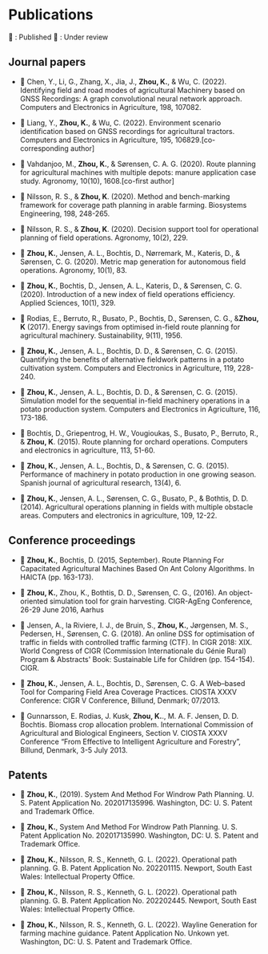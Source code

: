 # Publications
📗 : Published
📕 : Under review
## Journal papers

* 📗 Chen, Y., Li, G., Zhang, X., Jia, J., **Zhou, K.**, & Wu, C. (2022). Identifying field and road modes of agricultural Machinery based on GNSS Recordings: A graph convolutional neural network approach. Computers and Electronics in Agriculture, 198, 107082.

* 📗 Liang, Y., **Zhou, K.**, & Wu, C. (2022). Environment scenario identification based on GNSS recordings for agricultural tractors. Computers and Electronics in Agriculture, 195, 106829.[co-corresponding author]

* 📗 Vahdanjoo, M., **Zhou, K.**, & Sørensen, C. A. G. (2020). Route planning for agricultural machines with multiple depots: manure application case study. Agronomy, 10(10), 1608.[co-first author]

* 📗 Nilsson, R. S., & **Zhou, K**. (2020). Method and bench-marking framework for coverage path planning in arable farming. Biosystems Engineering, 198, 248-265.

* 📗 Nilsson, R. S., & **Zhou, K**. (2020). Decision support tool for operational planning of field operations. Agronomy, 10(2), 229.

* 📗 **Zhou, K.**, Jensen, A. L., Bochtis, D., Nørremark, M., Kateris, D., & Sørensen, C. G. (2020). Metric map generation for autonomous field operations. Agronomy, 10(1), 83.

* 📗 **Zhou, K.**, Bochtis, D., Jensen, A. L., Kateris, D., & Sørensen, C. G. (2020). Introduction of a new index of field operations efficiency. Applied Sciences, 10(1), 329.

* 📗 Rodias, E., Berruto, R., Busato, P., Bochtis, D., Sørensen, C. G., &**Zhou, K** (2017). Energy savings from optimised in-field route planning for agricultural machinery. Sustainability, 9(11), 1956.

* 📗  **Zhou, K.**, Jensen, A. L., Bochtis, D. D., & Sørensen, C. G. (2015). Quantifying the benefits of alternative fieldwork patterns in a potato cultivation system. Computers and Electronics in Agriculture, 119, 228-240.

* 📗  **Zhou, K.**, Jensen, A. L., Bochtis, D. D., & Sørensen, C. G. (2015). Simulation model for the sequential in-field machinery operations in a potato production system. Computers and Electronics in Agriculture, 116, 173-186.

* 📗 Bochtis, D., Griepentrog, H. W., Vougioukas, S., Busato, P., Berruto, R., & **Zhou, K**. (2015). Route planning for orchard operations. Computers and electronics in agriculture, 113, 51-60.

* 📗 **Zhou, K.**, Jensen, A. L., Bochtis, D., & Sørensen, C. G. (2015). Performance of machinery in potato production in one growing season. Spanish journal of agricultural research, 13(4), 6.

* 📗 **Zhou, K.**, Jensen, A. L., Sørensen, C. G., Busato, P., & Bothtis, D. D. (2014). Agricultural operations planning in fields with multiple obstacle areas. Computers and electronics in agriculture, 109, 12-22.

## Conference proceedings

* 📗 **Zhou, K.**, Bochtis, D. (2015, September). Route Planning For Capacitated Agricultural Machines Based On Ant Colony Algorithms. In HAICTA (pp. 163-173).

* 📗 **Zhou, K.**, Zhou, K., Bothtis, D. D., Sørensen, C. G., (2016). An object-oriented simulation tool for grain harvesting. CIGR-AgEng Conference, 26-29 June 2016, Aarhus

* 📗 Jensen, A., la Riviere, I. J., de Bruin, S., **Zhou, K.**, Jørgensen, M. S., Pedersen, H., Sørensen, C. G. (2018). An     online DSS for optimisation of traffic in fields with controlled traffic farming (CTF). In CIGR 2018: XIX. World Congress of CIGR (Commission Internationale du Génie Rural) Program & Abstracts' Book: Sustainable Life for Children (pp. 154-154). CIGR.

* 📗 **Zhou, K.**, Jensen, A. L., Bochtis, D., Sørensen, C. G.  A Web–based Tool for Comparing Field Area Coverage Practices. CIOSTA XXXV Conference: CIGR V Conference, Billund, Denmark; 07/2013.

* 📗 Gunnarsson, E. Rodias, J. Kusk, **Zhou, K.**., M. A. F. Jensen, D. D. Bochtis. Biomass crop allocation problem. International Commission of Agricultural and Biological Engineers, Section V. CIOSTA XXXV Conference “From Effective to Intelligent Agriculture and Forestry”, Billund, Denmark, 3-5 July 2013.

## Patents

* 📕 **Zhou, K.**, (2019). System And Method For Windrow Path Planning. U. S. Patent Application No. 202017135996. Washington, DC: U. S. Patent and Trademark Office.

* 📕 **Zhou, K.**, System And Method For Windrow Path Planning. U. S. Patent Application No. 202017135990. Washington, DC: U. S. Patent and Trademark Office.

* 📕 **Zhou, K.**, Nilsson, R. S., Kenneth, G. L. (2022). Operational path planning. G. B. Patent Application No. 202201115. Newport, South East Wales: Intellectual Property Office.

* 📕 **Zhou, K.**, Nilsson, R. S., Kenneth, G. L. (2022). Operational path planning. G. B. Patent Application No. 202202445. Newport, South East Wales: Intellectual Property Office.
  
* 📕 **Zhou, K.**, Nilsson, R. S., Kenneth, G. L. (2022). Wayline Generation for farming machine guidance. Patent Application No. Unkown yet. Washington, DC: U. S. Patent and Trademark Office.


